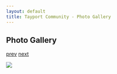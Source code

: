 ```yaml
---
layout: default
title: Tayport Community - Photo Gallery
---
```

## Photo Gallery

[prev](http://tayport.org.uk/photo/123) [next](http://tayport.org.uk/photo/125)

![ ](http://tayport.org.uk/media/124.jpg " ")

